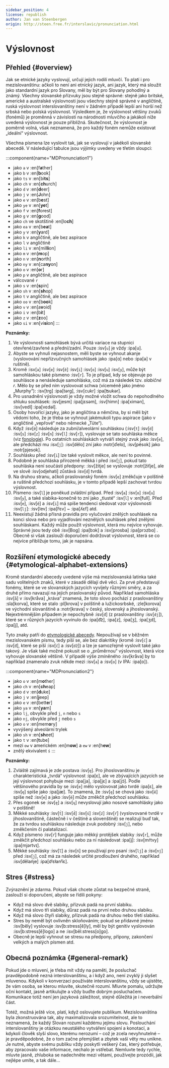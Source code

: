 ```yaml
---
sidebar_position: 4
license: republish
author: Jan van Steenbergen
origin: http://steen.free.fr/interslavic/pronunciation.html
---
```


# Výslovnost

## Přehled \{#overview}

Jak se etnické jazyky vyslovují, určují jejich rodilí mluvčí. To platí i pro mezislovanštinu: ačkoli to není ani etnický jazyk, ani jazyk, který má sloužit jako standardní jazyk pro Slovany, měl by být pro Slovany pohodlný a známý. Všechny slovanské přízvuky jsou stejně správné: stejně jako britské, americké a australské výslovnosti jsou všechny stejně správné v angličtině, ruská výslovnost interslovanštiny není v žádném případě lepší ani horší než srbská nebo polská výslovnost. Výsledkem je, že výslovnost většiny zvuků (fonémů) je proměnná v závislosti na národnosti mluvčího a jakákoli níže uvedená výslovnost je pouze přibližná. Skutečnost, že výslovnost je poměrně volná, však neznamená, že pro každý foném nemůže existovat „ideální“ výslovnost.

Všechna písmena lze vyslovit tak, jak se vyslovují v jakékoli slovanské abecedě. V následující tabulce jsou výjimky uvedeny ve třetím sloupci:

:::component{name="MDPronunciation1"}
- jako `a` v :en[f**a**ther]
- jako `b` v :en[**b**ook]
- jako `ts` v :en[bi**ts**]
- jako `ch` v :en[**ch**urch]
- jako `d` v :en[**d**eer]
- jako `j` v :en[**J**ohn]
- jako `e` v :en[b**e**st]
- jako `ye` v :en[**ye**t]
- jako `f` v :en[**f**orest]
- jako `g` v :en[**g**ood]
- jako `ch` ve skotštině :en[lo**ch**]
- jako `ea` v :en[b**ea**t]
- jako `y` v :en[**y**ard]
- jako `k` v angličtině, ale bez aspirace
- jako `l` v angličtině
- jako `li` v :en[mil**li**on]
- jako `m` v :en[**m**op]
- jako `n` v :en[**n**orth]
- jako `ny` v :en[ca**ny**on]
- jako `o` v :en[**o**r]
- jako `p` v angličtině, ale bez aspirace
- válcované `r`
- jako `s` v :en[**s**pin]
- jako `sh` v :en[**sh**op]
- jako `t` v angličtině, ale bez aspirace
- jako `oo` v :en[b**oo**k]
- jako `v` v :en[a**v**oid]
- jako `i` v :en[b**i**t]
- jako `z` v :en[**z**oo]
- jako `si` v :en[vi**si**on]
:::

**Poznámky:**

1. Ve výslovnosti samohlásek bývá určitá variace na stupnici otevřené/zavřené a přední/zadní. Pouze :isv[`u`] je vždy :ipa[u].
2. Abyste se vyhnuli nejasnostem, měli byste se vyhnout akanje (vyslovování nepřízvučných samohlásek jako :ipa[ɑ] nebo :ipa[ə] v ruštině).
3. Kromě :isv[`a`] :isv[`e`] :isv[`ě`] :isv[`i`] :isv[`o`] :isv[`u`] :isv[`y`],  může být samohláskou také písmeno :isv[`r`]. To je případ, kdy se objevuje po souhlásce a nenásleduje samohláska, což má za následek tzv. _slabičné r_. Mělo by se před ním vyslovovat schwa (víceméně jako jméno „Murphy“): :isv[trg] :ipa[tərg], :isv[cukr] :ipa[ʦukər].
4. Pro usnadnění výslovnosti je vždy možné vložit schwa do nepohodlného shluku souhlásek: :isv[jesm] :ipa[jɛsǝm], :isv[himn] :ipa[ximǝn], :isv[vedl] :ipa[vɛdǝl].
5. Osoby hovořící jazyky, jako je angličtina a němčina, by si měli být vědomi toho, že je třeba se vyhnout jakémukoli typu aspirace (jako v angličtině „vepřové“ nebo německé „Tüte“).
6. Když :isv[`ě`] následuje za zubní/alveolární souhláskou (:isv[`t`] :isv[`d`] :isv[`s`] :isv[`z`] :isv[`n`] :isv[`l`] :isv[`r`]), vyslovuje se tato souhláska měkce (viz [fonologie][1]). Po ostatních souhláskách vytváří stejný zvuk jako :isv[`e`], ale předchází mu :isv[`j`]: :isv[dělo] zní jako :notr[ďelo], :isv[pěsok]  jako :notr[pjesok].
7. Souhlásku před :isv[`i`] lze také vyslovit měkce, ale není to povinné.
8. Podobně je souhláska přirozeně měkká i před :isv[`j`], pokud tato souhláska není součástí předpony: :isv[žitje] se vyslovuje :notr[žiťje], ale ve slově :isv[odjehati] zůstává :isv[`d`] tvrdá.
9. Na druhou stranu, ačkoli praslovanský foném :isv[`e`] změkčuje v polštině a ruštině předchozí souhlásku, je v tomto případě lepší zachovat tvrdou výslovnost.
10. Písmeno :isv[`l`] je poněkud zvláštní případ. Před :isv[`a`] :isv[`o`] :isv[`u`] :isv[`y`],  a také slabika-konečně to zní jako „tlusté“ :isv[`l`] v :en[full]. Před :isv[`e`], :isv[`ě`]  a :isv[`i`] má spíše tendenci sledovat vzor výslovnosti :isv[`lj`]: :isv[lev] :ipa[lʲɛv]  \~ :ipa[ʎɛf] atd.
11. Neexistují žádná přísná pravidla pro vylučování znělých souhlásek na konci slova nebo pro vyjadřování neznělých souhlásek před znělými souhláskami. Každý může použít výslovnost, která mu nejvíce vyhovuje. Správné jsou tedy obě :isv[Bog] :ipa[bɔk]  a :isv[prosba] :ipa[prɔzbɑ] . Obecně si však zaslouží doporučení dodržovat výslovnost, která se co nejvíce přibližuje tomu, jak je napsána.

## Rozšíření etymologické abecedy \{#etymological-alphabet-extensions}

Kromě standardní abecedy uvedené výše má mezislovanská latinka také sadu volitelných znaků, které v zásadě dělají dvě věci. Za prvé představují fonémy, které se ve slovanských jazycích vyvíjely různými směry, a za druhé přímo navazují na jejich praslovanský původ. Například samohláska :isv[`å`] v :isv[kråva] „kráva“ znamená, že toto slovo pochází z praslovanštiny :sla[korva], které se stalo :pl[krova] v polštině a lužickosrbské, :zle[korova] ve východní slovanštině a :notr[krava] v český, slovenský a jihoslovanský. Nejextrémnějším případem je nepochybně :isv[`đ`] (z praslovanštiny :isv[`dj`]), které se v různých jazycích vyvinulo do :ipa[d͡z], :ipa[z], :ipa[ʒ], :ipa[ʒd], :ipa[j],  atd.

Tyto znaky patří do [etymologické abecedy][2]. Nepoužívají se v běžném mezislovanském písmu, tedy píší se, ale bez diakritiky (kromě :isv[`ć`] a :isv[`đ`], které se píší :isv[`č`] a :isv[`dž`]) a lze je samozřejmě vyslovit také jako takový. Je však také možné pokusit se o „průměrnou“ výslovnost, která více vyhovuje slovanské většině. V případě výše zmíněného :isv[kråva] by to například znamenalo zvuk někde mezi :isv[`a`] a :isv[`o`] (v IPA: :ipa[ɒ]).

:::component{name="MDPronunciation2"}
- jako `o` v :en[m**o**ther]
- jako `ch` v :en[**ch**eap]
- jako `d` v :en[**d**uke]
- jako `j` v :en[**j**eep]
- jako `e` v :en[bett**e**r]
- jako `ya` v :en[**ya**m]
- jako `lj`, obvykle před `j`, `n`  nebo `s`
- jako `nj`, obvykle před `j` nebo `s`
- jako `o` v :en[mem**o**ry]
- vyvýšený alveolární trylek
- jako `sh` v :en[**sh**eet]
- jako `t` v :en[**t**ube]
- mezi `ow` v americkém :en[m**ow**] a `ew` v :en[h**ew**]
- znělý ekvivalent `ś`
:::

**Poznámky:**

1. Zvláště zajímavá je zde postava :isv[`ę`]. Pro jihoslovanštinu je charakteristická „tvrdá“ výslovnost :ipa[ɛ], ale ve zbývajících jazycích se její výslovnost pohybuje mezi :ipa[ja], :ipa[jɛ]  a :ipa[jɔ̃]. Podle většinového pravidla by se :isv[`e`] mělo vyslovovat jako tvrdé :ipa[ɛ], ale :isv[`ę`] spíše jako :ipa[jæ]. To znamená, že :isv[`ę`] se chová jako :isv[`ě`] spíše než :isv[`e`] a jako :isv[`ě`] může změkčit předchozí souhlásku.
2. Přes ogonek se :isv[`ę`] a :isv[`ų`] nevyslovují jako nosové samohlásky jako v polštině!
3. Měkké souhlásky :isv[`t́`] :isv[`d́`] :isv[`ś`] :isv[`ź`] :isv[`ŕ`]  (vyslovované tvrdě v jihoslovanštině, částečně i v češtině a slovenštině) se realizují buď tak, že za tvrdou souhláskou následuje zvuk podobný :isv[`j`], nebo změkčením či palatalizací.
4. Když písmeno :isv[`ŕ`] funguje jako měkký protějšek slabiky :isv[`r`], může změkčit předchozí souhlásku nebo za ní následovat :ipa[j]: :isv[mŕtvy] :ipa[mjǝrtvɪ].
5. Měkké souhlásky :isv[`ľ`] a :isv[`ń`] se používají pro psaní :isv[`lj`] a :isv[`nj`] před :isv[`j`], což má za následek určité prodloužení druhého, například :isv[dělańje] :ipa[dʲɛɫanʲĭɛ].

## Stres \{#stress}

Zvýraznění je zdarma. Pokud však chcete zůstat na bezpečné straně, zaslouží si doporučení, abyste se řídili pokyny:

- Když má slovo dvě slabiky, přízvuk padá na první slabiku.
- Když má slovo tři slabiky, důraz padá na první nebo druhou slabiku.
- Když má slovo čtyři slabiky, přízvuk padá na druhou nebo třetí slabiku.
- Stres by neměl být ovlivněn skloňováním; pokud se přídavné jméno :isv[běly] vyslovuje :isv[b:stress[ě]ly], měl by být genitiv vyslovován :isv[b:stress[ě]logo] a ne :isv[běl:stress[o]go].
- Obecně je lepší vyhnout se stresu na předpony, přípony, zakončení velkých a malých písmen atd.

## Obecná poznámka \{#general-remark}

Pokud jde o mluvení, je třeba mít vždy na paměti, že posluchač pravděpodobně nezná interslovanštinu, a i když ano, není zvyklý ji slyšet mluvenou. Kdykoli v konverzaci používáte interslovanštinu, vždy se ujistěte, že vám osoba, se kterou mluvíte, skutečně rozumí. Mluvte pomalu, udržujte oční kontakt, jasně artikulujte a vždy buďte dobrým posluchačem. Komunikace totiž není jen jazyková záležitost, stejně důležitá je i neverbální část.

Totéž, možná ještě více, platí, když oslovujete publikum. Mezislovanština byla zkonstruována tak, aby maximalizovala srozumitelnost, ale to neznamená, že každý Slovan rozumí každému jejímu slovu. Poslouchání interslovanštiny je otázkou neustálého vytváření spojení a konotací, a kdykoli člověk slyší slovo, kterému nerozumí – což je zcela nevyhnutelné – je pravděpodobné, že o tom začne přemýšlet a zbytek vaší věty mu unikne. Je nutné, abyste svému publiku vždy poskytli veškerý čas, který potřebuje, aby zpracovalo vaše informace, nechalo je vstřebat. Nemluvte tedy rychle, mluvte jasně, zhluboka se nadechněte mezi větami, používejte prozódii, jak nejlépe umíte, a tak dále...

[1]: ./phonology.md#hard_and_soft

[2]: orthography.md#etymological_alphabet
